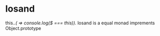 # losand

this._.$($ => console.log($ === this))._
losand is a equal monad imprements Object.prototype
